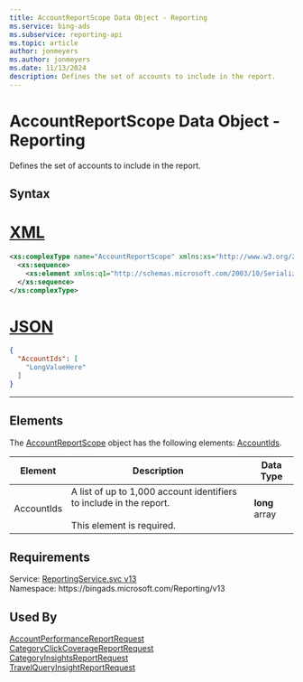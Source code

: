 ```yaml
---
title: AccountReportScope Data Object - Reporting
ms.service: bing-ads
ms.subservice: reporting-api
ms.topic: article
author: jonmeyers
ms.author: jonmeyers
ms.date: 11/13/2024
description: Defines the set of accounts to include in the report.
---
```

# AccountReportScope Data Object - Reporting
Defines the set of accounts to include in the report.

## Syntax

# [XML](#tab/xml)

```xml
<xs:complexType name="AccountReportScope" xmlns:xs="http://www.w3.org/2001/XMLSchema">
  <xs:sequence>
    <xs:element xmlns:q1="http://schemas.microsoft.com/2003/10/Serialization/Arrays" minOccurs="0" name="AccountIds" nillable="true" type="q1:ArrayOflong" />
  </xs:sequence>
</xs:complexType>
```

# [JSON](#tab/json)

```json
{
  "AccountIds": [
    "LongValueHere"
  ]
}
```

-----

## <a name="elements"></a>Elements

The [AccountReportScope](accountreportscope.md) object has the following elements: [AccountIds](#accountids).

|Element|Description|Data Type|
|-----------|---------------|-------------|
|<a name="accountids"></a>AccountIds|A list of up to 1,000 account identifiers to include in the report.<br/><br/>This element is required.|**long** array|

## Requirements
Service: [ReportingService.svc v13](https://reporting.api.bingads.microsoft.com/Api/Advertiser/Reporting/v13/ReportingService.svc)  
Namespace: https\://bingads.microsoft.com/Reporting/v13  

## Used By
[AccountPerformanceReportRequest](accountperformancereportrequest.md)  
[CategoryClickCoverageReportRequest](categoryclickcoveragereportrequest.md)  
[CategoryInsightsReportRequest](categoryinsightsreportrequest.md)  
[TravelQueryInsightReportRequest](travelqueryinsightreportrequest.md)  
